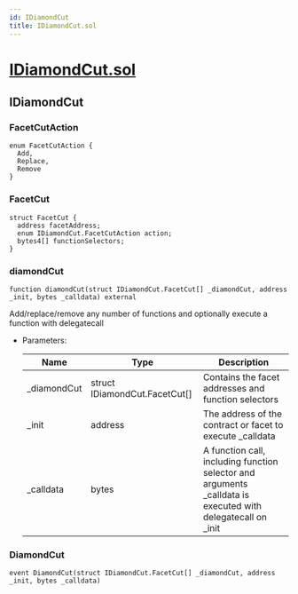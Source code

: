 ```yaml
---
id: IDiamondCut
title: IDiamondCut.sol
---
```

# [IDiamondCut.sol](https://github.com/chromatic-protocol/contracts/tree/main/contracts/core/interfaces/IDiamondCut.sol)

## IDiamondCut

### FacetCutAction

```solidity
enum FacetCutAction {
  Add,
  Replace,
  Remove
}
```

### FacetCut

```solidity
struct FacetCut {
  address facetAddress;
  enum IDiamondCut.FacetCutAction action;
  bytes4[] functionSelectors;
}
```

### diamondCut

```solidity
function diamondCut(struct IDiamondCut.FacetCut[] _diamondCut, address _init, bytes _calldata) external
```

Add/replace/remove any number of functions and optionally execute
        a function with delegatecall

- Parameters:

  | Name | Type | Description |
  | ---- | ---- | ----------- |
  | _diamondCut | struct IDiamondCut.FacetCut[] | Contains the facet addresses and function selectors |
  | _init | address | The address of the contract or facet to execute _calldata |
  | _calldata | bytes | A function call, including function selector and arguments                  _calldata is executed with delegatecall on _init |

### DiamondCut

```solidity
event DiamondCut(struct IDiamondCut.FacetCut[] _diamondCut, address _init, bytes _calldata)
```

